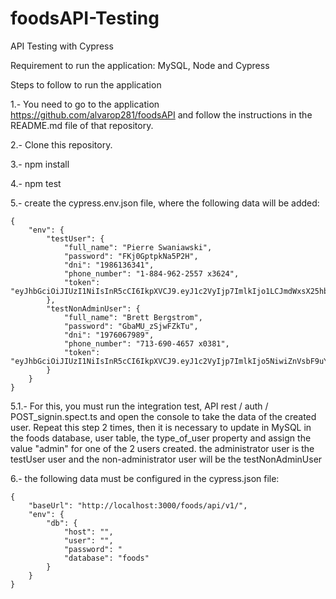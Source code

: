 # foodsAPI-Testing
API Testing with Cypress

Requirement to run the application: MySQL, Node and Cypress

Steps to follow to run the application

1.- You need to go to the application https://github.com/alvarop281/foodsAPI and follow the instructions in the README.md file of that repository.

2.- Clone this repository.

3.- npm install

4.- npm test

5.- create the cypress.env.json file, where the following data will be added:

    {
        "env": {
            "testUser": {
                "full_name": "Pierre Swaniawski",
                "password": "FKj0GptpkNa5P2H",
                "dni": "1986136341",
                "phone_number": "1-884-962-2557 x3624",
                "token": "eyJhbGciOiJIUzI1NiIsInR5cCI6IkpXVCJ9.eyJ1c2VyIjp7ImlkIjo1LCJmdWxsX25hbWUiOiJQaWVycmUgU3dhbmlhd3NraSIsImRuaSI6IjE5ODYxMzYzNDEiLCJwaG9uZV9udW1iZXIiOiIxLTg4NC05NjItMjU1NyB4MzYyNCJ9LCJpYXQiOjE2NDA5NzczNzgsImV4cCI6MTY0MzY1NTc3OH0.FgbDnkgdOqVlX6T8Dz6gUc0uNm6XIyel8ZXlDI7xSnM"
            },
            "testNonAdminUser": {
                "full_name": "Brett Bergstrom",
                "password": "GbaMU_zSjwFZkTu",
                "dni": "1976067989",
                "phone_number": "713-690-4657 x0381",
                "token": "eyJhbGciOiJIUzI1NiIsInR5cCI6IkpXVCJ9.eyJ1c2VyIjp7ImlkIjo5NiwiZnVsbF9uYW1lIjoiQnJldHQgQmVyZ3N0cm9tIiwiZG5pIjoiMTk3NjA2Nzk4OSIsInBob25lX251bWJlciI6IjcxMy02OTAtNDY1NyB4MDM4MSJ9LCJpYXQiOjE2NDExNTYwMTEsImV4cCI6MTY0MzgzNDQxMX0.JN9hqqAjkjMDDVu_Dwb5Eah814xGRBZZmNZmtpvG9gw"
            }
        }
    }

5.1.- For this, you must run the integration test, API rest / auth / POST_signin.spect.ts and open the console to take the data of the created user. Repeat this step 2 times, then it is necessary to update in MySQL in the foods database, user table, the type_of_user property and assign the value "admin" for one of the 2 users created. the administrator user is the testUser user and the non-administrator user will be the testNonAdminUser

6.- the following data must be configured in the cypress.json file:

    {
        "baseUrl": "http://localhost:3000/foods/api/v1/",
        "env": {
            "db": {
                "host": "",
                "user": "",
                "password": "
                "database": "foods"
            }
        }
    }
